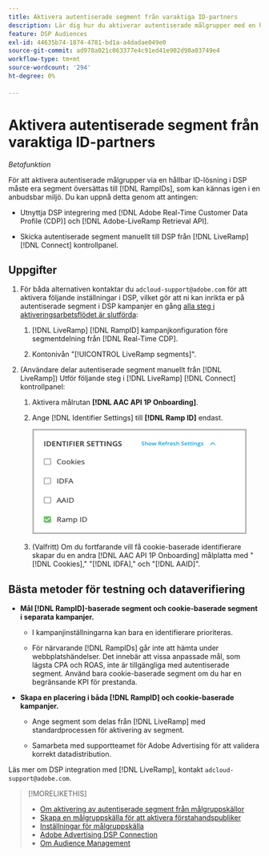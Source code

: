 ```yaml
---
title: Aktivera autentiserade segment från varaktiga ID-partners
description: Lär dig hur du aktiverar autentiserade målgrupper med en hållbar ID-lösning.
feature: DSP Audiences
exl-id: 44635b74-1874-4781-bd1a-a4dadae049e0
source-git-commit: ad978a021c063377e4c91ed41e902d98a03749e4
workflow-type: tm+mt
source-wordcount: '294'
ht-degree: 0%

---
```


# Aktivera autentiserade segment från varaktiga ID-partners

*Betafunktion*

För att aktivera autentiserade målgrupper via en hållbar ID-lösning i DSP måste era segment översättas till [!DNL RampIDs], som kan kännas igen i en anbudsbar miljö. Du kan uppnå detta genom att antingen:

* Utnyttja DSP integrering med [!DNL Adobe Real-Time Customer Data Profile (CDP)] och [!DNL Adobe-LiveRamp Retrieval API].

* Skicka autentiserade segment manuellt till DSP från [!DNL LiveRamp] [!DNL Connect] kontrollpanel.

## Uppgifter

1. För båda alternativen kontaktar du `adcloud-support@adobe.com` för att aktivera följande inställningar i DSP, vilket gör att ni kan inrikta er på autentiserade segment i DSP kampanjer en gång [alla steg i aktiveringsarbetsflödet är slutförda](source-about.md#workflow-sources):

   1. [!DNL LiveRamp] [!DNL RampID] kampanjkonfiguration före segmentdelning från [!DNL Real-Time CDP].

   1. Kontonivån &quot;[!UICONTROL LiveRamp segments]&quot;.

1. (Användare delar autentiserade segment manuellt från [!DNL LiveRamp]) Utför följande steg i [!DNL LiveRamp] [!DNL Connect] kontrollpanel:

   1. Aktivera målrutan **[!DNL AAC API 1P Onboarding]**.

   1. Ange [!DNL Identifier Settings] till **[!DNL Ramp ID]** endast.

      ![Identifieringsinställningar](/help/dsp/assets/liveramp-tile-settings.png)

   1. (Valfritt) Om du fortfarande vill få cookie-baserade identifierare skapar du en andra [!DNL AAC API 1P Onboarding] målplatta med &quot;[!DNL Cookies],&quot; &quot;[!DNL IDFA],&quot; och &quot;[!DNL AAID]&quot;.

## Bästa metoder för testning och dataverifiering

* **Mål [!DNL RampID]-baserade segment och cookie-baserade segment i separata kampanjer.**

   * I kampanjinställningarna kan bara en identifierare prioriteras.

   * För närvarande [!DNL RampIDs] går inte att hämta under webbplatshändelser. Det innebär att vissa anpassade mål, som lägsta CPA och ROAS, inte är tillgängliga med autentiserade segment. Använd bara cookie-baserade segment om du har en begränsande KPI för prestanda.

* **Skapa en placering i båda [!DNL RampID] och cookie-baserade kampanjer.**

   * Ange segment som delas från [!DNL LiveRamp] med standardprocessen för aktivering av segment.

   * Samarbeta med supportteamet för Adobe Advertising för att validera korrekt datadistribution.

Läs mer om DSP integration med [!DNL LiveRamp], kontakt `adcloud-support@adobe.com`.

>[!MORELIKETHIS]
>
>* [Om aktivering av autentiserade segment från målgruppskällor](source-about.md)
>* [Skapa en målgruppskälla för att aktivera förstahandspubliker](source-create.md)
>* [Inställningar för målgruppskälla](source-settings.md)
>* [Adobe Advertising DSP Connection](https://experienceleague.adobe.com/docs/experience-platform/destinations/catalog/advertising/adobe-advertising-cloud-connection.html)
>* [Om Audience Management](/help/dsp/audiences/audience-about.md)

